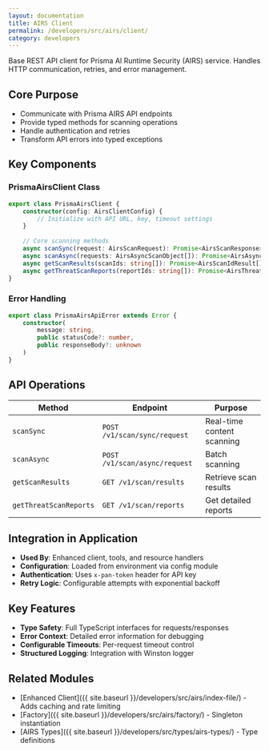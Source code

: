 ```yaml
---
layout: documentation
title: AIRS Client
permalink: /developers/src/airs/client/
category: developers
---
```


Base REST API client for Prisma AI Runtime Security (AIRS) service. Handles HTTP communication, retries, and error management.

## Core Purpose

- Communicate with Prisma AIRS API endpoints
- Provide typed methods for scanning operations
- Handle authentication and retries
- Transform API errors into typed exceptions

## Key Components

### PrismaAirsClient Class

```typescript
export class PrismaAirsClient {
    constructor(config: AirsClientConfig) {
        // Initialize with API URL, key, timeout settings
    }
    
    // Core scanning methods
    async scanSync(request: AirsScanRequest): Promise<AirsScanResponse>
    async scanAsync(requests: AirsAsyncScanObject[]): Promise<AirsAsyncScanResponse>
    async getScanResults(scanIds: string[]): Promise<AirsScanIdResult[]>
    async getThreatScanReports(reportIds: string[]): Promise<AirsThreatScanReportObject[]>
}
```

### Error Handling

```typescript
export class PrismaAirsApiError extends Error {
    constructor(
        message: string,
        public statusCode?: number,
        public responseBody?: unknown
    )
}
```

## API Operations

| Method | Endpoint | Purpose |
|--------|----------|---------|
| `scanSync` | `POST /v1/scan/sync/request` | Real-time content scanning |
| `scanAsync` | `POST /v1/scan/async/request` | Batch scanning |
| `getScanResults` | `GET /v1/scan/results` | Retrieve scan results |
| `getThreatScanReports` | `GET /v1/scan/reports` | Get detailed reports |

## Integration in Application

- **Used By**: Enhanced client, tools, and resource handlers
- **Configuration**: Loaded from environment via config module
- **Authentication**: Uses `x-pan-token` header for API key
- **Retry Logic**: Configurable attempts with exponential backoff

## Key Features

- **Type Safety**: Full TypeScript interfaces for requests/responses
- **Error Context**: Detailed error information for debugging
- **Configurable Timeouts**: Per-request timeout control
- **Structured Logging**: Integration with Winston logger

## Related Modules

- [Enhanced Client]({{ site.baseurl }}/developers/src/airs/index-file/) - Adds caching and rate limiting
- [Factory]({{ site.baseurl }}/developers/src/airs/factory/) - Singleton instantiation
- [AIRS Types]({{ site.baseurl }}/developers/src/types/airs-types/) - Type definitions
